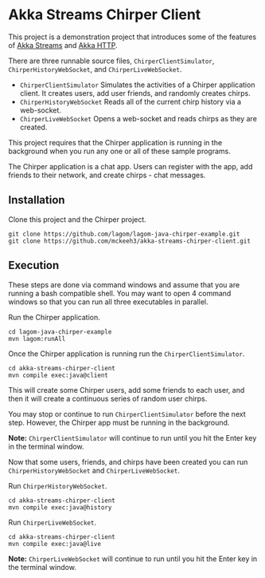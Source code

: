 # Akka Streams Chirper Client

This project is a demonstration project that introduces some of the features of
[Akka Streams](https://doc.akka.io/docs/akka/current/stream/index.html?language=java)
and [Akka HTTP](https://doc.akka.io/docs/akka-http/current/index.html?language=java).

There are three runnable source files,
`ChirperClientSimulator`, `ChirperHistoryWebSocket`, and `ChirperLiveWebSocket`.
* `ChirperClientSimulator` Simulates the activities of a Chirper application client.
It creates users, add user friends, and randomly creates chirps.
* `ChirperHistoryWebSocket` Reads all of the current chirp history via a web-socket.
* `ChirperLiveWebSocket` Opens a web-socket and reads chirps as they are created.

This project requires that the Chirper application is running in the background when you run any one or all of these
sample programs.

The Chirper application is a chat app. Users can register with the app, add friends to their network,
and create chirps - chat messages.

## Installation

Clone this project and the Chirper project.
~~~~
git clone https://github.com/lagom/lagom-java-chirper-example.git
git clone https://github.com/mckeeh3/akka-streams-chirper-client.git
~~~~

## Execution

These steps are done via command windows and assume that you are running a bash compatible shell. You may want to open
4 command windows so that you can run all three executables in parallel.

Run the Chirper application.
~~~~
cd lagom-java-chirper-example
mvn lagom:runAll
~~~~

Once the Chirper application is running run the `ChirperClientSimulator`.
~~~~
cd akka-streams-chirper-client
mvn compile exec:java@client
~~~~
This will create some Chirper users, add some friends to each user, and then it will create a continuous series of random user chirps.

You may stop or continue to run `ChirperClientSimulator` before the next step. However, the Chirper app must be running in the
background.

__Note:__ `ChirperClientSimulator` will continue to run until you hit the Enter key in the terminal window.

Now that some users, friends, and chirps have been created you can run `ChirperHistoryWebSocket` and `ChirperLiveWebSocket`.

Run `ChirperHistoryWebSocket`.
~~~~
cd akka-streams-chirper-client
mvn compile exec:java@history
~~~~
Run `ChirperLiveWebSocket`.
~~~~
cd akka-streams-chirper-client
mvn compile exec:java@live
~~~~

__Note:__ `ChirperLiveWebSocket` will continue to run until you hit the Enter key in the terminal window.

